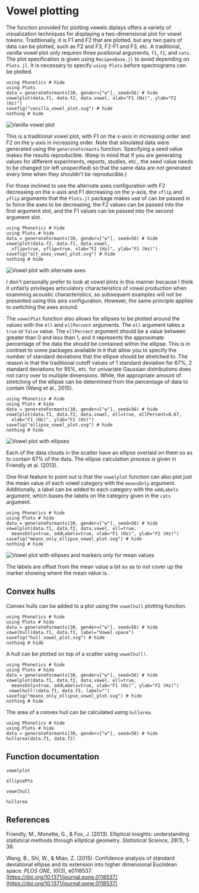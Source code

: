 # Vowel plotting

The function provided for plotting vowels diplays offers a variety of visualization techniques for displaying a two-dimensional plot for vowel tokens. Traditionally, it is F1 and F2 that are plotted, but any two pairs of data can be plotted, such as F2 and F3, F2-F1 and F3, etc. A traditional, vanilla vowel plot only requires three positional arguments, `f1`, `f2`, and `cats`. The plot specification is given using `RecipesBase.jl` to avoid depending on `Plots.jl`. It is necessary to specify `using Plots` before spectrograms can be plotted.

```@example
using Phonetics # hide
using Plots
data = generateFormants(30, gender=["w"], seed=56) # hide
vowelplot(data.f1, data.f2, data.vowel, xlab="F1 (Hz)", ylab="F2 (Hz)")
savefig("vanilla_vowel_plot.svg") # hide
nothing # hide
```
![Vanilla vowel plot](vanilla_vowel_plot.svg)

This is a traditional vowel plot, with F1 on the x-axis in increasing order and F2 on the y-axis in increasing order. Note that simulated data were generated using the `generateFormants` function. Specifying a seed value makes the results reproducible. (Keep in mind that if you are generating values for different experiments, reports, studies, etc., the seed value needs to be changed (or left unspecified) so that the same data are not generated every time when they shouldn't be reproducible.)

For those inclined to use the alternate axes configuration with F2 decreasing on the x-axis and F1 decreasing on the y-axis, the `xflip` and `yflip` arguments that the `Plots.jl` package makes use of can be passed in to force the axes to be decreasing, the F2 values can be passed into the first argument slot, and the F1 values can be passed into the second argument slot.

```@example
using Phonetics # hide
using Plots # hide
data = generateFormants(30, gender=["w"], seed=56) # hide
vowelplot(data.f2, data.f1, data.vowel,
  xflip=true, yflip=true, xlab="F2 (Hz)", ylab="F1 (Hz)")
savefig("alt_axes_vowel_plot.svg") # hide
nothing # hide
```

![Vowel plot with alternate axes](alt_axes_vowel_plot.svg)

I don't personally prefer to look at vowel plots in this manner because I think it unfairly privileges articulatory characteristics of vowel production when examining acoustic characteristics, so subsequent examples will not be presented using this axis configuration. However, the same principle applies to switching the axes around.

The `vowelPlot` function also allows for ellipses to be plotted around the values with the `ell` and `ellPercent` arguments. The `ell` argument takes a `true` or `false` value. The `ellPercent` argument should be a value between greater than 0 and less than 1, and it represents the approximate percentage of the data the should be contained within the ellipse. This is in contrast to some packages available in `R` that allow you to specify the number of standard deviations that the ellipse should be stretched to. The reason is that the traditional cutoff values of 1 standard deviation for 67%, 2 standard deviations for 95%, etc. for univariate Gaussian distributions does not carry over to multiple dimensions. While, the appropriate amount of stretching of the ellipse can be determined from the percentage of data to contain (Wang et al., 2015).

```@example
using Phonetics # hide
using Plots # hide
data = generateFormants(30, gender=["w"], seed=56) # hide
vowelplot(data.f1, data.f2, data.vowel, ell=true, ellPercent=0.67,
  xlab="F1 (Hz)", ylab="F2 (Hz)")
savefig("ellipse_vowel_plot.svg") # hide
nothing # hide
```

![Vowel plot with ellipses](ellipse_vowel_plot.svg)

Each of the data clouds in the scatter have an ellipse overlaid on them so as to contain 67% of the data. The ellipse calculation process is given in Friendly et al. (2013).

One final feature to point out is that the `vowelplot` function can also plot just the mean value of each vowel category with the `meansOnly` argument. Additionally, a label can be added to each category with the `addLabels` argument, which bases the labels on the category given in the `cats` argument.

```@example
using Phonetics # hide
using Plots # hide
data = generateFormants(30, gender=["w"], seed=56) # hide
vowelplot(data.f1, data.f2, data.vowel, ell=true,
  meansOnly=true, addLabels=true, xlab="F1 (Hz)", ylab="F2 (Hz)")
savefig("means_only_ellipse_vowel_plot.svg") # hide
nothing # hide
```

![Vowel plot with ellipses and markers only for mean values](means_only_ellipse_vowel_plot.svg)

The labels are offset from the mean value a bit so as to not cover up the marker showing where the mean value is.

## Convex hulls

Convex hulls can be added to a plot using the `vowelhull` plotting function.

```@example
using Phonetics # hide
using Plots # hide
data = generateFormants(30, gender=["w"], seed=56) # hide
vowelhull(data.f1, data.f2, label="Vowel space")
savefig("hull_vowel_plot.svg") # hide
nothing # hide
```

A hull can be plotted on top of a scatter using `vowelhull!`.

```@example
using Phonetics # hide
using Plots # hide
data = generateFormants(30, gender=["w"], seed=56) # hide
vowelplot(data.f1, data.f2, data.vowel, ell=true,
  meansOnly=true, addLabels=true, xlab="F1 (Hz)", ylab="F2 (Hz)")
 vowelhull!(data.f1, data.f2, label="")
savefig("means_only_ellipse_vowel_plot.svg") # hide
nothing # hide
```

The area of a convex hull can be calculated using `hullarea`.

```@example
using Phonetics # hide
using Plots # hide
data = generateFormants(30, gender=["w"], seed=56) # hide
hullarea(data.f1, data.f2)
```

## Function documentation

```@docs
vowelplot
```

```@docs
ellipsePts
```

```@docs
vowelhull
```

```@docs
hullarea
```

## References

Friendly, M., Monette, G., & Fox, J. (2013). Elliptical insights: understanding statistical methods through elliptical geometry. *Statistical Science, 28*(1), 1-39.

Wang, B., Shi, W., & Miao, Z. (2015). Confidence analysis of standard deviational ellipse and its extension into higher dimensional Euclidean space. *PLOS ONE, 10*(3), e0118537. [https://doi.org/10.1371/journal.pone.0118537](https://doi.org/10.1371/journal.pone.0118537)